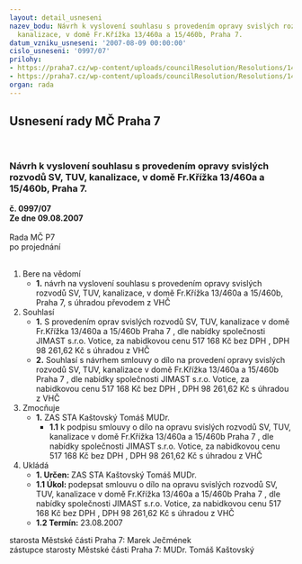 ```yaml
---
layout: detail_usneseni
nazev_bodu: Návrh k vyslovení souhlasu s provedením opravy svislých rozvodů SV, TUV,
  kanalizace, v domě Fr.Křížka 13/460a a 15/460b, Praha 7.
datum_vzniku_usneseni: '2007-08-09 00:00:00'
cislo_usneseni: '0997/07'
prilohy:
- https://praha7.cz/wp-content/uploads/councilResolution/Resolutions/14897/39-sod_-_kino_oko_-_oma1.doc
- https://praha7.cz/wp-content/uploads/councilResolution/Resolutions/14897/39-skmbt_60007080813320.tif
organ: rada
---
```

<div id="ucUsn_pList" class="usn">
	<span><h2>Usnesení rady MČ Praha 7 </h2>
<br></span><div class="standBody">
<span><h3>Návrh k vyslovení souhlasu s provedením opravy svislých rozvodů SV, TUV, kanalizace, v domě Fr.Křížka 13/460a a 15/460b, Praha 7.</h3></span><div class="center">
		<strong>č. 0997/07</strong><br>
	</div>
<div class="center">
		<strong>Ze dne 09.08.2007</strong><br><br>
	</div>Rada MČ P7<br> po projednání<br><br><ol>
<li>Bere na vědomí<ul><li>
<strong>1.</strong> návrh na vyslovení souhlasu s provedením opravy svislých rozvodů SV, TUV, kanalizace, v domě Fr.Křížka 13/460a a 15/460b, Praha 7, s úhradou převodem z VHČ  </li></ul>
</li>
<li>Souhlasí<ul>
<li>
<strong>1.</strong> S provedením oprav svislých rozvodů SV, TUV, kanalizace v domě Fr.Křížka 13/460a a 15/460b Praha 7 ,  dle nabídky společnosti JIMAST s.r.o. Votice, za nabidkovou cenu 517 168 Kč bez DPH , DPH 98 261,62 Kč s úhradou z VHČ</li>
<li>
<strong>2.</strong> Souhlasí s návrhem smlouvy o dílo na provedení opravy svislých rozvodů SV, TUV, kanalizace v domě Fr.Křížka 13/460a a 15/460b Praha 7 ,  dle nabídky společnosti JIMAST s.r.o. Votice, za nabidkovou cenu 517 168 Kč bez DPH , DPH 98 261,62 Kč s úhradou z VHČ  </li>
</ul>
</li>
<li>Zmocňuje<ul><li>
<strong>1.</strong> ZAS STA Kaštovský Tomáš MUDr.<ul><li>
<strong>1.1</strong> k podpisu smlouvy o dílo  na opravu svislých rozvodů SV, TUV, kanalizace v domě Fr.Křížka 13/460a a 15/460b Praha 7 ,  dle nabídky společnosti JIMAST s.r.o. Votice, za nabidkovou cenu 517 168 Kč bez DPH ,          DPH 98 261,62 Kč s úhradou z VHČ     </li></ul>
</li></ul>
</li>
<li>Ukládá<ul>
<li>
<strong>1. Určen: </strong>ZAS STA Kaštovský Tomáš MUDr.</li>
<li>
<strong>1.1 Úkol: </strong>podepsat smlouvu o dílo na opravu svislých rozvodů SV, TUV, kanalizace v domě Fr.Křížka 13/460a a 15/460b Praha 7 ,  dle nabídky společnosti JIMAST s.r.o. Votice, za nabidkovou cenu 517 168 Kč bez DPH ,           DPH 98 261,62 Kč s úhradou z VHČ</li>
<li>
<strong>1.2 Termín: </strong>23.08.2007</li>
</ul>
</li>
</ol>starosta Městské části Praha 7: Marek Ječmének<br>zástupce starosty Městské části Praha 7: MUDr. Tomáš Kaštovský 
</div>
</div>